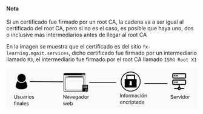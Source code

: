 #### Nota
Si un certificado fue firmado por un root CA, la cadena va a ser igual al certificado del root CA, pero si no es el caso, es posible que haya uno, dos o inclusive más intermediarios antes de llegar al root CA

En la imagen se muestra que el certificado es del sitio `fx-learning.mgait.services`, dicho certificado fue firmado por un intermediario llamado `R3`, el intermediario fue firmado por el root CA llamado `ISRG Root X1`

![HFD](https://raw.githubusercontent.com/Fx62/Katacoda-scenario/main/Images/security/certificates.png)
